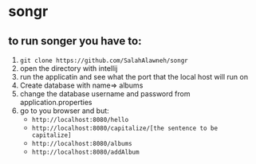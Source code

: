 # songr
## to run songer you have to:
1. `git clone https://github.com/SalahAlawneh/songr`
1. open the directory with intellij
1. run the applicatin and see what the port that the local host will run on
1. Create database with name=> albums
1. change the database username and password from application.properties 
1. go to you browser and but:
   - `http://localhost:8080/hello`
   - `http://localhost:8080/capitalize/[the sentence to be capitalize]`
   - `http://localhost:8080/albums`
   - `http://localhost:8080/addAlbum`
